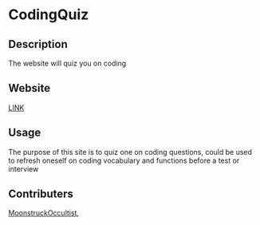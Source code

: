 # CodingQuiz 

## Description
The website will quiz you on coding

## Website
[LINK](https://moonstruckoccultist.github.io/CodingQuiz/)

## Usage
The purpose of this site is to quiz one on coding questions, could be used to refresh oneself on coding vocabulary and functions before a test or interview

## Contributers
[MoonstruckOccultist](https://github.com/MoonstruckOccultist), 